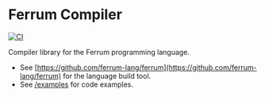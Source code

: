 # Ferrum Compiler
[![CI](https://github.com/ferrum-lang/ferrum_compiler/actions/workflows/ci.yml/badge.svg)](https://github.com/ferrum-lang/ferrum_compiler/actions/workflows/ci.yml)

Compiler library for the Ferrum programming language.

- See [https://github.com/ferrum-lang/ferrum](https://github.com/ferrum-lang/ferrum) for the language build tool.
- See [/examples](https://github.com/ferrum-lang/ferrum_compiler/tree/main/examples) for code examples.
